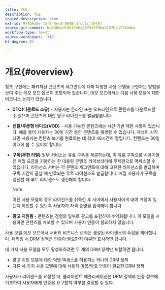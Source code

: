 ```yaml
---
title: 개요
description: 개요
copied-description: true
exl-id: 974b9a5e-43f6-4ec8-8048-dfcc1cff0f6f
source-git-commit: be43bbbd1051886c8979ff590a3197b2a7249b6a
workflow-type: tm+mt
source-wordcount: '316'
ht-degree: 0%

---
```


# 개요{#overview}

참조 구현에는 패키지된 콘텐츠의 세그먼트에 대해 다양한 사용 모델을 구현하는 방법을 보여 주는 데모 모드 옵션이 포함되어 있습니다. 데모 모드에서는 다음 사용 모델에 대한 비즈니스 논리가 있습니다.

* **DTO(다운로드 소유)** - 사용자는 온라인 또는 오프라인으로 콘텐츠를 다운로드할 수 있으며 콘텐츠에 대한 영구 라이선스를 발급받습니다.
* **렌탈/주문형 비디오(VOD)** - 사용 가능한 콘텐츠에는 시간 기반 제한 사항이 있습니다. 예를 들어 사용자는 30일 기간 동안 콘텐츠를 재생할 수 있습니다. 재생이 시작되면 사용자는 컨텐츠 보기를 완료하는 데 최대 48시간이 걸립니다. 컨텐츠는 30일 이내에 볼 수 있어야 합니다.
* **구독(무한 리필)** 일부 서비스는 유료 구독을 제공하는데, 이 유료 구독으로 사용자들은 매월 요금을 지불하는 한 대용량 콘텐츠 라이브러리에 무제한으로 액세스할 수 있습니다. 라이선스 서버는 각 콘텐츠 세그먼트에 대해 고유한 라이선스를 발급하며 구독 기간이 끝날 때 만료되는 루트 라이선스도 발급합니다. 매월 사용자가 구독을 갱신할 때 루트 라이센스도 갱신해야 합니다.

   >[!NOTE]
   >
   >이전 사용 모델의 경우 라이선스를 취득한 후 서버에서 사용자에게 대여 계정이 있는지 확인할 수 있도록 사용자가 자격 증명을 입력해야 합니다.

* **광고 지원됨** - 콘텐츠는 경험의 일부로 광고를 포함하여 수익화됩니다. 이 모델을 사용하면 콘텐츠를 배포할 수 있으며 사용자 인증이 필요하지 않습니다.

사용 모델 데모 모드에서 서버의 비즈니스 로직은 생성된 라이센스의 속성을 제어합니다. 패키징 시 DRM 정책은 인증이 필요한지 여부만 표시하면 됩니다.

네 가지 사용 모델을 모두 활성화하려면 두 개의 DRM 정책만 포함하면 됩니다.

* 광고 지원 모델에 대한 익명 액세스를 허용하는 하나의 DRM 정책
* 다른 세 가지 사용 모델에 대해 사용자 이름/암호 인증이 필요한 DRM 정책

사용자가 라이센스를 요청할 때, 클라이언트 애플리케이션은 DRM 정책의 인증 정보에 기초하여 사용자에게 인증을 요구할지 여부를 결정할 수 있다.
